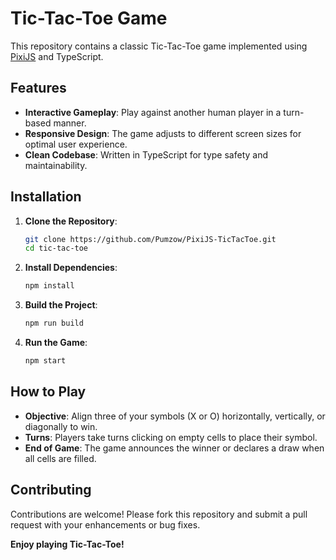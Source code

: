 # Tic-Tac-Toe Game
This repository contains a classic Tic-Tac-Toe game implemented using [PixiJS](https://pixijs.com/) and TypeScript.
## Features
- **Interactive Gameplay**: Play against another human player in a turn-based manner.
- **Responsive Design**: The game adjusts to different screen sizes for optimal user experience.
- **Clean Codebase**: Written in TypeScript for type safety and maintainability.
## Installation
1. **Clone the Repository**:
   ```bash
   git clone https://github.com/Pumzow/PixiJS-TicTacToe.git
   cd tic-tac-toe
   ```
2. **Install Dependencies**:
   ```bash
   npm install
   ```
3. **Build the Project**:
   ```bash
   npm run build
   ```
4. **Run the Game**:
   ```bash
   npm start
   ```
## How to Play
- **Objective**: Align three of your symbols (X or O) horizontally, vertically, or diagonally to win.
- **Turns**: Players take turns clicking on empty cells to place their symbol.
- **End of Game**: The game announces the winner or declares a draw when all cells are filled.
## Contributing
Contributions are welcome! Please fork this repository and submit a pull request with your enhancements or bug fixes.

**Enjoy playing Tic-Tac-Toe!**
